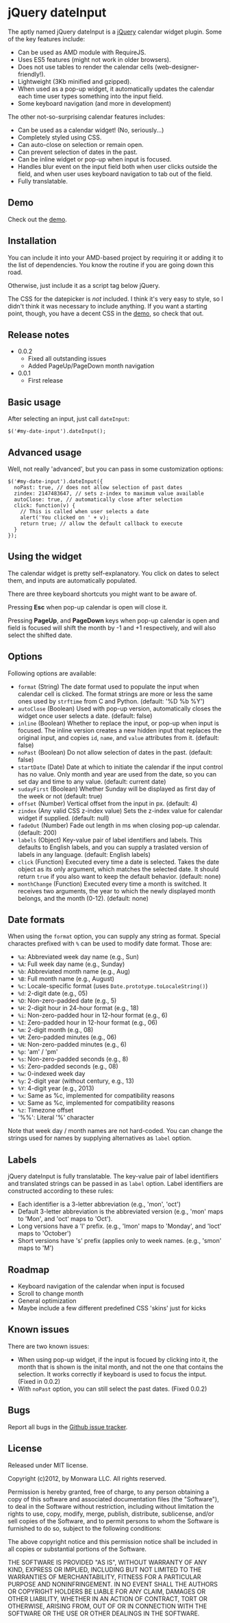 jQuery dateInput
================

The aptly named jQuery dateInput is a [jQuery](http//jquery.com/) calendar
widget plugin. Some of the key features include:

 + Can be used as AMD module with RequireJS.
 + Uses ES5 features (might not work in older browsers).
 + Does not use tables to render the calendar cells (web-designer-friendly!).
 + Lightweight (3Kb minified and gzipped).
 + When used as a pop-up widget, it automatically updates the calendar each
   time user types something into the input field.
 + Some keyboard navigation (and more in development)

The other not-so-surprising calendar features includes:

 + Can be used as a calendar widget! (No, seriously...)
 + Completely styled using CSS.
 + Can auto-close on selection or remain open.
 + Can prevent selection of dates in the past.
 + Can be inline widget or pop-up when input is focused.
 + Handles blur event on the input field both when user clicks outside the
   field, and when user uses keyboard navigation to tab out of the field.
 + Fully translatable.

Demo
----

Check out the [demo](http://herdhound.github.com/jquery-dateinput/).

Installation
------------

You can include it into your AMD-based project by requiring it or adding it to
the list of dependencies. You know the routine if you are going down this road.

Otherwise, just include it as a script tag below jQuery.

The CSS for the datepicker is _not_ included. I think it's very easy to style,
so I didn't think it was necessary to include anything. If you want a starting
point, though, you have a decent CSS in the 
[demo](http://herdhound.github.com/jquery-dateinput/), so check that out.

Release notes
-------------

 + 0.0.2
   - Fixed all outstanding issues
   - Added PageUp/PageDown month navigation
 + 0.0.1
   - First release

Basic usage
-----------

After selecting an input, just call `dateInput`:

    $('#my-date-input').dateInput();

Advanced usage
--------------

Well, not really 'advanced', but you can pass in some customization options:

    $('#my-date-input').dateInput({
      noPast: true, // does not allow selection of past dates
      zindex: 2147483647, // sets z-index to maximum value available
      autoClose: true, // automatically close after selection
      click: function(v) {
        // This is called when user selects a date
        alert('You clicked on ' + v);
        return true; // allow the default callback to execute
      }
    });

Using the widget
----------------

The calendar widget is pretty self-explanatory. You click on dates to select
them, and inputs are automatically populated. 

There are three keyboard shortcuts you might want to be aware of. 

Pressing __Esc__ when pop-up calendar is open will close it. 

Pressing __PageUp__, and __PageDown__ keys when pop-up calendar is open and
field is focused will shift the month by -1 and +1 respectively, and will also
select the shifted date.

Options
-------

Following options are available:

 + `format` (String) The date format used to populate the input when calendar
   cell is clicked. The format strings are more or less the same ones used by
   `strftime` from C and Python. (default: '%D %b %Y')
 + `autoClose` (Boolean) Used with pop-up version, automatically closes the
   widget once user selects a date. (default: false)
 + `inline` (Boolean) Whether to replace the input, or pop-up when input is
   focused. The inline version creates a new hidden input that replaces the
   original input, and copies `id`, `name`, and `value` attributes from it.
   (default: false)
 + `noPast` (Boolean) Do not allow selection of dates in the past.  (default:
   false)
 + `startDate` (Date) Date at which to initiate the calendar if the input
   control has no value. Only month and year are used from the date, so you can
   set day and time to any value. (default: current date)
 + `sudayFirst` (Boolean) Whether Sunday will be displayed as first day of the
   week or not (default: true)
 + `offset` (Number) Vertical offset from the input in px. (default: 4)
 + `zindex` (Any valid CSS z-index value) Sets the z-index value for calendar
   widget if supplied. (default: null)
 + `fadeOut` (Number) Fade out length in ms when closing pop-up calendar.
   (default: 200)
 + `labels` (Object) Key-value pair of label identifiers and labels.  This
   defaults to English labels, and you can supply a traslated version of labels
   in any language. (default: English labels)
 + `click` (Function) Executed every time a date is selected. Takes the date
   object as its only argument, which matches the selected date. It should
   return `true` if you also want to keep the default behavior. (default: none)
 + `monthChange` (Function) Executed every time a month is switched. It
   receives two arguments, the year to which the newly displayed month belongs,
   and the month (0-12). (default: none)

Date formats 
------------

When using the `format` option, you can supply any string as format.  Special
charactes prefixed with `%` can be used to modify date format.  Those are:

 + `%a`: Abbreviated week day name (e.g., Sun)
 + `%A`: Full week day name (e.g., Sunday)
 + `%b`: Abbreviated month name (e.g., Aug)
 + `%B`: Full month name (e.g., August)
 + `%c`: Locale-specific format (uses `Date.prototype.toLocaleString()`)
 + `%d`: 2-digit date (e.g., 05)
 + `%D`: Non-zero-padded date (e.g., 5)
 + `%H`: 2-digit hour in 24-hour format (e.g., 18)
 + `%i`: Non-zero-padded hour in 12-hour format (e.g., 6)
 + `%I`: Zero-padded hour in 12-hour format (e.g., 06)
 + `%m`: 2-digit month (e.g., 08)
 + `%M`: Zero-padded minutes (e.g., 06)
 + `%N`: Non-zero-padded minutes (e.g., 6)
 + `%p`: 'am' / 'pm'
 + `%s`: Non-zero-padded seconds (e.g., 8)
 + `%S`: Zero-padded seconds (e.g., 08)
 + `%w`: 0-indexed week day
 + `%y`: 2-digit year (without century, e.g., 13)
 + `%Y`: 4-digit year (e.g., 2013)
 + `%x`: Same as %c, implemented for compatibility reasons
 + `%X`: Same as %c, implemented for compatibility reasons
 + `%z`: Timezone offset
 + '%%': Literal '%' character

Note that week day / month names are not hard-coded. You can change the strings
used for names by supplying alternatives as `label` option.

Labels
------

jQuery dateInput is fully translatable. The key-value pair of label identifiers
and translated strings can be passed in as `label` option.  Label identifiers
are constructed according to these rules:

 + Each identifier is a 3-letter abbreviation (e.g., 'mon', 'oct')
 + Default 3-letter abbreviation is the abbreviated version (e.g., 'mon' maps
   to 'Mon', and 'oct' maps to 'Oct').
 + Long versions have a 'l' prefix. (e.g., 'lmon' maps to 'Monday', and 'loct'
   maps to 'October')
 + Short versions have 's'  prefix (applies only to week names.  (e.g., 'smon'
   maps to 'M')

Roadmap
-------

 + Keyboard navigation of the calendar when input is focused
 + Scroll to change month
 + General optimization
 + Maybe include a few different predefined CSS 'skins' just for kicks

Known issues
------------

There are two known issues:

 + When using pop-up widget, if the input is focued by clicking into it, the
   month that is shown is the inital month, and not the one that contains the 
   selection. It works correctly if keyboard is used to focus the intput.
   (Fixed in 0.0.2)
 + With `noPast` option, you can still select the past dates. (Fixed 0.0.2)

Bugs
----

Report all bugs in the 
[Github issue tracker](https://github.com/HerdHound/jquery-dateinput/issues).

License
-------

Released under MIT license.

Copyright (c)2012, by Monwara LLC. All rights reserved.

Permission is hereby granted, free of charge, to any person obtaining a copy of
this software and associated documentation files (the "Software"), to deal in
the Software without restriction, including without limitation the rights to
use, copy, modify, merge, publish, distribute, sublicense, and/or sell copies
of the Software, and to permit persons to whom the Software is furnished to do
so, subject to the following conditions:

The above copyright notice and this permission notice shall be included in all
copies or substantial portions of the Software.

THE SOFTWARE IS PROVIDED "AS IS", WITHOUT WARRANTY OF ANY KIND, EXPRESS OR
IMPLIED, INCLUDING BUT NOT LIMITED TO THE WARRANTIES OF MERCHANTABILITY,
FITNESS FOR A PARTICULAR PURPOSE AND NONINFRINGEMENT. IN NO EVENT SHALL THE
AUTHORS OR COPYRIGHT HOLDERS BE LIABLE FOR ANY CLAIM, DAMAGES OR OTHER
LIABILITY, WHETHER IN AN ACTION OF CONTRACT, TORT OR OTHERWISE, ARISING FROM,
OUT OF OR IN CONNECTION WITH THE SOFTWARE OR THE USE OR OTHER DEALINGS IN THE
SOFTWARE.
